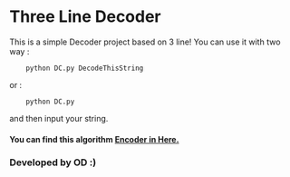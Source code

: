 # Three Line Decoder
This is a simple Decoder project based on 3 line!
You can use it with two way :
```
    python DC.py DecodeThisString   
```
or :
```
    python DC.py 
```
and then input your string.

#### You can find this algorithm [Encoder in Here.](https://github.com/DarkSideOfADeveloper/Three_Line_Encoder)

### Developed by OD :)
